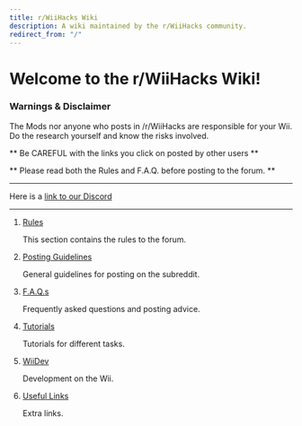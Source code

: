```yaml
---
title: r/WiiHacks Wiki
description: A wiki maintained by the r/WiiHacks community.
redirect_from: "/"
---
```


# Welcome to the r/WiiHacks Wiki!

### Warnings & Disclaimer

  The Mods nor anyone who posts in /r/WiiHacks are responsible for your Wii. Do the research yourself and know the risks involved.

  ** Be CAREFUL with the links you click on posted by other users **

  ** Please read both the Rules and F.A.Q. before posting to the forum. **

----

Here is a [link to our Discord](https://discord.gg/6fsXnTr)

----

1. [Rules](./rules/rules.md)

   This section contains the rules to the forum.

2. [Posting Guidelines](./rules/posting.md)

   General guidelines for posting on the subreddit.

3. [F.A.Q.s](./faqs/faqs.md)
 
   Frequently asked questions and posting advice.

4. [Tutorials](./tutorials/tutorials.md) 
    
   Tutorials for different tasks.

5. [WiiDev](./wiidev/wiidev.md) 
   
   Development on the Wii.

6. [Useful Links](./links/links.md)
   
   Extra links.
